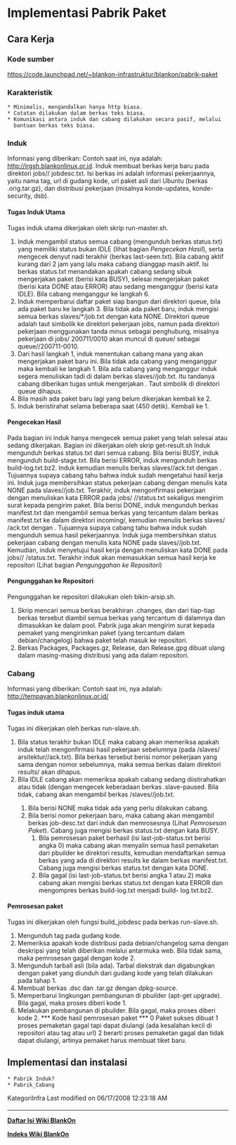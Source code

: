 # Implementasi Pabrik Paket
## Cara Kerja
### Kode sumber
​https://code.launchpad.net/~blankon-infrastruktur/blankon/pabrik-paket
### Karakteristik
    * Minimalis, mengandalkan hanya http biasa.
    * Catatan dilakukan dalam berkas teks biasa.
    * Komunikasi antara induk dan cabang dilakukan secara pasif, melalui
      bantuan berkas teks biasa.
### Induk
Informasi yang diberikan:
Contoh saat ini, <url-dasar>nya adalah: ​http://irgsh.blankonlinux.or.id.
Induk membuat berkas kerja baru pada direktori jobs/<nomor-pekerjaan>/
jobdesc.txt. Isi berkas ini adalah informasi pekerjaannya, yaitu nama tag, url
di gudang kode, url paket asli dari Ubuntu (berkas .orig.tar.gz), dan
distribusi pekerjaan (misalnya konde-updates, konde-security, dsb).
#### Tugas Induk Utama
Tugas induk utama dikerjakan oleh skrip run-master.sh.
   1. Induk mengambil status semua cabang (mengunduh berkas status.txt) yang
      memiliki status bukan IDLE (lihat bagian *Pengecekan Hasil*), serta
      mengecek denyut nadi terakhir (berkas last-seen.txt). Bila cabang aktif
      kurang dari 2 jam yang lalu maka cabang dianggap masih aktif. Isi berkas
      status.txt menandakan apakah cabang sedang sibuk mengerjakan paket
      (berisi kata BUSY), selesai mengerjakan paket (berisi kata DONE atau
      ERROR) atau sedang menganggur (berisi kata IDLE). Bila cabang menganggur
      ke langkah 6.
   2. Induk memperbarui daftar paket siap bangun dari direktori queue, bila ada
      paket baru ke langkah 3. Bila tidak ada paket baru, induk mengisi semua
      berkas slaves/*/job.txt dengan kata NONE. Direktori queue adalah taut
      simbolik ke direktori pekerjaan jobs, namun pada direktori pekerjaan
      menggunakan tanda minus sebagai penghubung, misalnya pekerjaan di jobs/
      200711/0010 akan muncul di queue/ sebagai queue/<arsitektur>/200711-0010.
   3. Dari hasil langkah 1, induk menentukan cabang mana yang akan mengerjakan
      paket baru ini. Bila tidak ada cabang yang menganggur maka kembali ke
      langkah 1. Bila ada cabang yang menganggur induk segera menuliskan
      <nomor-pekerjaan> tadi di dalam berkas slaves/<nama-cabang>/job.txt. Itu
      tandanya cabang diberikan tugas untuk mengerjakan <nomor-pekerjaan>. Taut
      simbolik di direktori queue dihapus.
   4. Bila masih ada paket baru lagi yang belum dikerjakan kembali ke 2.
   5. Induk beristirahat selama beberapa saat (450 detik). Kembali ke 1.
#### Pengecekan Hasil
Pada bagian ini induk hanya mengecek semua paket yang telah selesai atau sedang
dikerjakan. Bagian ini dikerjakan oleh skrip get-result.sh
     Induk mengunduh berkas status.txt dari semua cabang.
     Bila berisi BUSY, induk mengunduh build-stage.txt.
     Bila berisi ERROR, induk mengunduh berkas build-log.txt.bz2. Induk
     kemudian menulis berkas slaves/<nama-cabang>/ack.txt dengan <nomor-
     pekerjaan>. Tujuannya supaya cabang tahu bahwa induk sudah mengetahui
     hasil kerja ini. Induk juga membersihkan status pekerjaan cabang
     dengan menulis kata NONE pada slaves/<nama-cabang>/job.txt. Terakhir,
     induk mengonfirmasi pekerjaan dengan menuliskan kata ERROR pada jobs/
     <nomor-pekerjaan>/<arsitektur>/status.txt sekaligus mengirim surat
     kepada pengirim paket.
     Bila berisi DONE, induk mengunduh berkas manifest.txt dan mengambil
     semua berkas yang tercantum dalam berkas manifest.txt ke dalam
     direktori incoming/<nama-cabang>, kemudian menulis berkas slaves/
     <nama-cabang>/ack.txt dengan <nomor-pekerjaan>. Tujuannya supaya
     cabang tahu bahwa induk sudah mengunduh semua hasil pekerjaannya.
     Induk juga membersihkan status pekerjaan cabang dengan menulis kata
     NONE pada slaves/<nama-cabang>/job.txt. Kemudian, induk menyetujui
     hasil kerja dengan menuliskan kata DONE pada jobs/<nomor-pekerjaan>/
     <arsitektur>/status.txt. Terakhir induk akan memasukkan semua hasil
     kerja ke repositori (Lihat bagian *Pengunggahan ke Repositori*)
#### Pengunggahan ke Repositori
Pengunggahan ke repositori dilakukan oleh bikin-arsip.sh.
   1. Skrip mencari semua berkas berakhiran .changes, dan dari tiap-tiap berkas
      tersebut diambil semua berkas yang tercantum di dalamnya dan dimasukkan
      ke dalam pool. Pabrik juga akan mengirim surat kepada pemaket yang
      mengirimkan paket (yang tercantum dalam debian/changelog) bahwa paket
      telah masuk ke repositori.
   2. Berkas Packages, Packages.gz, Release, dan Release.gpg dibuat ulang dalam
      masing-masing distribusi yang ada dalam repositori.
### Cabang
Informasi yang diberikan:
Contoh saat ini, <url-dasar>nya adalah: ​http://tempayan.blankonlinux.or.id/
#### Tugas induk utama
Tugas ini dikerjakan oleh berkas run-slave.sh.
   1. Bila status terakhir bukan IDLE maka cabang akan memeriksa apakah induk
      telah mengonfirmasi hasil pekerjaan sebelumnya (pada <url-induk>/slaves/
      arsitektur/<nama-cabang>/ack.txt). Bila berkas tersebut berisi nomor
      pekerjaan yang sama dengan nomor sebelumnya, maka semua berkas dalam
      direktori results/ akan dihapus.
   1. Bila IDLE cabang akan memeriksa apakah cabang sedang diistirahatkan atau
      tidak (dengan mengecek keberadaan berkas .slave-paused. Bila tidak,
      cabang akan mengambil berkas <url-induk>/slaves/<arsitektur>/job.txt.
         1. Bila berisi NONE maka tidak ada yang perlu dilakukan cabang.
         2. Bila berisi nomor pekerjaan baru, maka cabang akan mengambil berkas
            job-desc.txt dari induk dan memrosesnya (Lihat *Pemrosesan Paket*).
            Cabang juga mengisi berkas status.txt dengan kata BUSY.
               1. Bila pemrosesan paket berhasil (isi last-job-status.txt
                  berisi angka 0) maka cabang akan menyalin semua hasil
                  pemaketan dari pbuilder ke direktori results, kemudian
                  mendaftarkan semua berkas yang ada di direktori results ke
                  dalam berkas manifest.txt. Cabang juga mengisi berkas
                  status.txt dengan kata DONE.
               2. Bila gagal (isi last-job-status.txt berisi angka 1 atau 2)
                  maka cabang akan mengisi berkas status.txt dengan kata ERROR
                  dan mengompres berkas build-log.txt menjadi build-
                  log.txt.bz2.
#### Pemrosesan paket
Tugas ini dikerjakan oleh fungsi build_jobdesc pada berkas run-slave.sh.
   1. Mengunduh tag pada gudang kode.
   2. Memeriksa apakah kode distribusi pada debian/changelog sama dengan
      deskripsi yang telah diberikan melalui antarmuka web. Bila tidak sama,
      maka pemrosesan gagal dengan kode 2.
   3. Mengunduh tarball asli (bila ada). Tarbal diekstrak dan digabungkan
      dengan paket yang diunduh dari gudang kode yang telah dilakukan pada
      tahap 1.
   4. Membuat berkas .dsc dan .tar.gz dengan dpkg-source.
   5. Memperbarui lingkungan pembangunan di pbuilder (apt-get upgrade). Bila
      gagal, maka proses diberi kode 1.
   6. Melakukan pembangunan di pbuilder. Bila gagal, maka proses diberi kode 2.
*** Kode hasil pemrosesan paket ***
     0 Paket sukses dibuat
     1 proses pemaketan gagal tapi dapat diulangi (ada kesalahan kecil di
     repositori atau tag atau url)
     2 berarti proses pemaketan gagal dan tidak dapat diulangi, artinya
     pemaket harus membuat tiket baru.
## Implementasi dan instalasi
    * Pabrik Induk?
    * Pabrik_Cabang
KategoriInfra
Last modified on 06/17/2008 12:23:18 AM
#### 
    
 
 
 
 
 
---
[**Daftar Isi Wiki BlankOn**](/DaftarIsi/README.md)
 
[**Indeks Wiki BlankOn**](/Indeks.md)
